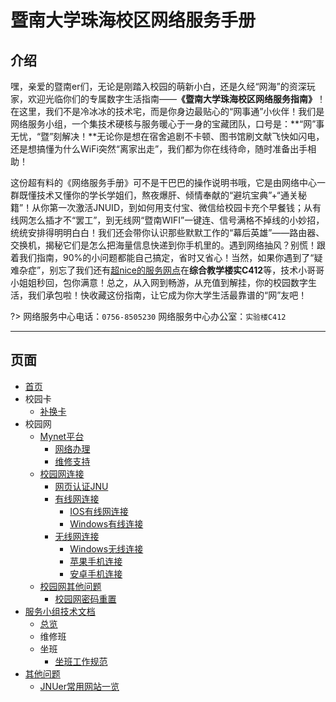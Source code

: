 # 暨南大学珠海校区网络服务手册

## 介绍
嘿，亲爱的暨南er们，无论是刚踏入校园的萌新小白，还是久经“网海”的资深玩家，欢迎光临你们的专属数字生活指南——**《暨南大学珠海校区网络服务指南》**！在这里，我们不是冷冰冰的技术宅，而是你身边最贴心的“网事通”小伙伴！我们是网络服务小组，一个集技术硬核与服务暖心于一身的宝藏团队，口号是：**“网”事无忧，“暨”刻解决！**无论你是想在宿舍追剧不卡顿、图书馆刷文献飞快如闪电，还是想搞懂为什么WiFi突然“离家出走”，我们都为你在线待命，随时准备出手相助！

这份超有料的《网络服务手册》可不是干巴巴的操作说明书哦，它是由网络中心一群既懂技术又懂你的学长学姐们，熬夜爆肝、倾情奉献的“避坑宝典”+“通关秘籍”！从你第一次激活JNUID，到如何用支付宝、微信给校园卡充个早餐钱；从有线网怎么插才不“罢工”，到无线网“暨南WIFI”一键连、信号满格不掉线的小妙招，统统安排得明明白白！我们还会带你认识那些默默工作的“幕后英雄”——路由器、交换机，揭秘它们是怎么把海量信息快递到你手机里的。遇到网络抽风？别慌！跟着我们指南，90%的小问题都能自己搞定，省时又省心！当然，如果你遇到了“疑难杂症”，别忘了我们还有[超nice的服务网点](https://mynet.jnu.edu.cn)在**综合教学楼实C412**等，技术小哥哥小姐姐秒回，包你满意！总之，从入网到畅游，从充值到解挂，你的校园数字生活，我们承包啦！快收藏这份指南，让它成为你大学生活最靠谱的“网”友吧！


?> 网络服务中心电话：`0756-8505230`
网络服务中心办公室：`实验楼C412`

---




## 页面
- [首页](/)
- 校园卡
  - [补换卡](校园卡/补换卡.md)
- 校园网
  - [Mynet平台](校园网/mynet.md)
    - [网络办理](校园网/Mynet平台/网络办理.md)
    - [维修支持](校园网/Mynet平台/维修支持.md)
  - [校园网连接](校园网/校园网连接.md)
    - [网页认证JNU](校园网/校园网连接/网页认证_JNU.md)
    - [有线网连接](校园网/校园网连接/有线网准备工作.md)
      - [IOS有线网连接](校园网/校园网连接/IOS有线网连接.md)
      - [Windows有线连接](校园网/校园网连接/windows有线网连接.md)
    - [无线网连接](校园网/校园网连接/无线网连接.md)
      - [Windows无线连接](校园网/校园网连接/windows.md)
      - [苹果手机连接](校园网/校园网连接/苹果.md)
      - [安卓手机连接](校园网/校园网连接/安卓手机.md)
  - [校园网其他问题](校园网/校园网其他问题/)
    - [校园网密码重置](校园网/校园网其他问题/校园网密码重置.md)
- [服务小组技术文档](服务小组技术文档/)
  - [总览](服务小组技术文档/总览.md)
  - 维修班
  - 坐班
    - [坐班工作规范](服务小组技术文档/坐班/维修班/坐班工作规范.md)
- [其他问题](其他问题/)
  - [JNUer常用网站一览](其他问题/JNUer常用网站一览.md)
